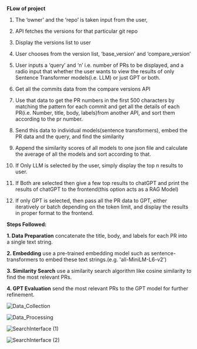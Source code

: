 **FLow of project**

1. The ‘owner’ and the ‘repo’ is taken input from the user, 

2. API fetches the versions for that particular git repo

3. Display the versions list to user

4. User chooses from the version list, ‘base_version’ and ‘compare_version’

5. User inputs a ‘query’ and ‘n’ i.e. number of PRs to be displayed, and a radio input that whether the user wants to view the results of only Sentence Transformer models(i.e. LLM) or just GPT or both. 

6. Get all the commits data from the compare versions API

7. Use that data to get the PR numbers in the first 500 characters by matching the pattern for each commit and get all the details of each PR(i.e. Number, title, body, labels)from another API, and sort them according to the pr number.

8. Send this data to individual models(sentence transformers), embed the PR data and the query, and find the similarity

9. Append the similarity scores of all models to one json file and calculate the average of all the models and sort according to that.

10. If Only LLM is selected by the user, simply display the top n results to user.

11. If Both are selected then give a few top results to chatGPT and print the results of chatGPT to the frontend(this option acts as a RAG Model)  

12. If only GPT is selected, then pass all the PR data to GPT, either iteratively or batch depending on the token limit, and display the results in proper format to the frontend.



**Steps Followed:**

**1. Data Preparation**
    concatenate the title, body, and labels for each PR into a single text string.

**2. Embedding**
    use a pre-trained embedding model such as sentence-transformers to embed these text strings.(e.g. 'all-MiniLM-L6-v2')

**3. Similarity Search**
    use a similarity search algorithm like cosine similarity to find the most relevant PRs.

**4. GPT Evaluation**
    send the most relevant PRs to the GPT model for further refinement.




![Data_Collection](https://github.com/user-attachments/assets/af244304-c1dc-4cf2-b7e2-912892ec6056)

![Data_Processing](https://github.com/user-attachments/assets/0f96408a-74f5-4bff-9772-9f241d60c19f)

![SearchInterface (1)](https://github.com/user-attachments/assets/60d96474-4cd2-4884-b096-4a397c1896e8)

![SearchInterface (2)](https://github.com/user-attachments/assets/e8a79790-f19e-4e08-b12c-3104d98c7cee)

